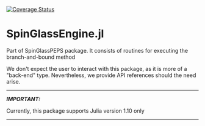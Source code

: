 [![Coverage Status](https://coveralls.io/repos/github/iitis/SpinGlassEngine.jl/badge.svg?branch=master)](https://coveralls.io/github/iitis/SpinGlassEngine.jl?branch=master)
# SpinGlassEngine.jl

Part of SpinGlassPEPS package. It consists of routines for executing the branch-and-bound method

We don't expect the user to interact with this package, as it is more of a "back-end" type. Nevertheless, we provide API references should the need arise.

---
 **_IMPORTANT:_** 

Currently, this package supports Julia version 1.10 only

---
